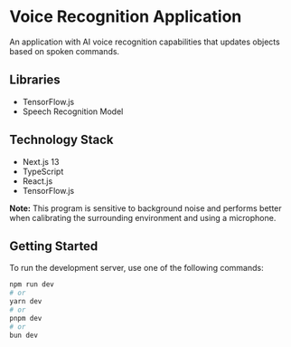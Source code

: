 # Voice Recognition Application

An application with AI voice recognition capabilities that updates objects based on spoken commands.

## Libraries

- TensorFlow.js
- Speech Recognition Model

## Technology Stack

- Next.js 13
- TypeScript
- React.js
- TensorFlow.js

**Note:** This program is sensitive to background noise and performs better when calibrating the surrounding environment and using a microphone.

## Getting Started

To run the development server, use one of the following commands:

```bash
npm run dev
# or
yarn dev
# or
pnpm dev
# or
bun dev
